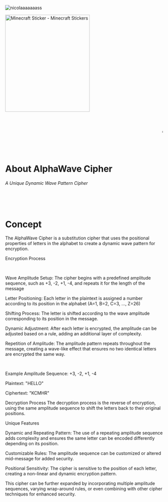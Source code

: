  
<p align="left"> <img src="https://komarev.com/ghpvc/?username=nicolaaaaaaass&label=Profile%20views&color=0e75b6&style=flat" alt="nicolaaaaaaass" /> </p>
<img src="https://media.tenor.com/lDP4QgUYoDkAAAAi/minecraft.gif" width="270" height="309" alt="Minecraft Sticker - Minecraft Stickers" style="max-width: 525px; background-color: unset;"> 
    <div class="mt-5">
      <marquee direction="rights"
        ><h1>A B C D E F G H I J K L M N O P Q R S T U V W X Y Z</h1></marquee
      >
    </div>
</br></br>
<h1>About AlphaWave Cipher</h1>
<h6 align="left">A Unique Dynamic Wave Pattern Cipher</h6>
</br></br>
<h1 align="left">Concept</h1> 
<p align="left">The AlphaWave Cipher is a substitution cipher that uses the positional properties of letters in the alphabet to create a dynamic wave pattern for encryption.</p>

<p align="left">Encryption Process</p><br/>
<p align="left">
Wave Amplitude Setup: The cipher begins with a predefined amplitude sequence, such as +3, -2, +1, -4, and repeats it for the length of the message</p>
<p align="left">
Letter Positioning: Each letter in the plaintext is assigned a number according to its position in the alphabet (A=1, B=2, C=3, ..., Z=26)</p>
<p align="left">
Shifting Process: The letter is shifted according to the wave amplitude corresponding to its position in the message.</p>
<p align="left">
Dynamic Adjustment: After each letter is encrypted, the amplitude can be adjusted based on a rule, adding an additional layer of complexity.</p>
<p align="left">
Repetition of Amplitude: The amplitude pattern repeats throughout the message, creating a wave-like effect that ensures no two identical letters are encrypted the same way.</p>
<br/>
 <p align="left">
Example
Amplitude Sequence: +3, -2, +1, -4

Plaintext: "HELLO"

Ciphertext: "KCMHR"
</p>
Decryption Process
The decryption process is the reverse of encryption, using the same amplitude sequence to shift the letters back to their original positions.
<p align="left">
Unique Features
 </p>
 <p align="left">
Dynamic and Repeating Pattern: The use of a repeating amplitude sequence adds complexity and ensures the same letter can be encoded differently depending on its position.</p>
<p align="left">
Customizable Rules: The amplitude sequence can be customized or altered mid-message for added security.</p>
<p align="left">
Positional Sensitivity: The cipher is sensitive to the position of each letter, creating a non-linear and dynamic encryption pattern.</p>
<p align="left">
This cipher can be further expanded by incorporating multiple amplitude sequences, varying wrap-around rules, or even combining with other cipher techniques for enhanced security. </p>

